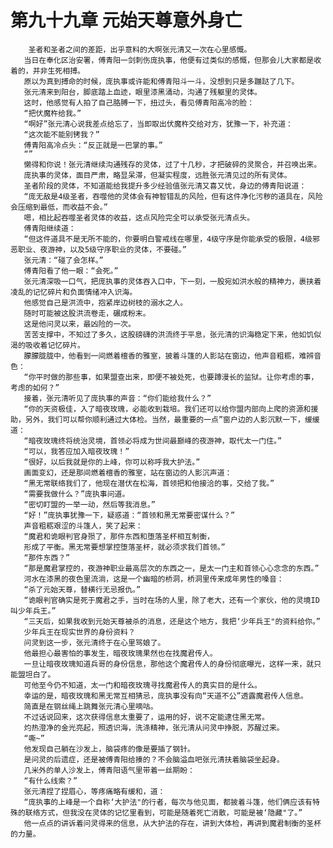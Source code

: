 # 第九十九章 元始天尊意外身亡
        圣者和圣者之间的差距，出乎意料的大啊张元清又一次在心里感慨。
       当日在奉化区治安署，傅青阳一剑刺伤庞执事，他便有过类似的感慨，但那会儿大家都是收着的，并非生死相搏。
       原以为真到搏命的时候，庞执事或许能和傅青阳斗一斗，没想到只是多蹦跶了几下。
       张元清来到阳台，脚底踏上血迹，眼里漆黑涌动，沟通了残躯里的灵体。
       这时，他感觉有人拍了自己胳膊一下，扭过头，看见傅青阳高冷的脸：
       “把伏魔杵给我。”
       “啊好”张元清心说我差点给忘了，当即取出伏魔杵交给对方，犹豫一下，补充道：
       “这次能不能别铐我？”
       傅青阳高冷点头：“反正就是一巴掌的事。”
       “”
       懒得和你说！张元清继续沟通残存的灵体，过了十几秒，才把破碎的灵聚合，并召唤出来。
       庞执事的灵体，面目严肃，略显呆滞，但凝实程度，远胜张元清见过的所有灵体。
       圣者阶段的灵体，不知道能给我提升多少经验值张元清又喜又忧，身边的傅青阳说道：
       “庞无敌是4级圣者，吞噬他的灵体会有神智错乱的风险，但有这件净化污秽的道具在，风险会压缩到最低，而收益不会。”
       嗯，相比起吞噬圣者灵体的收益，这点风险完全可以承受张元清点头。
       傅青阳继续道：
       “但这件道具不是无所不能的，你要明白警戒线在哪里，4级守序是你能承受的极限，4级邪恶职业、夜游神，以及5级守序职业的灵体，不要碰。”
       张元清：“碰了会怎样。”
       傅青阳看了他一眼：“会死。”
       张元清深吸一口气，把庞执事的灵体吞入口中，下一刻，一股宛如洪水般的精神力，裹挟着凌乱的记忆碎片和负面情绪冲入识海。
       他感觉自己是洪流中，抱紧岸边树枝的溺水之人。
       随时可能被这股洪流卷走，碾成粉末。
       这是他问灵以来，最凶险的一次。
       苦苦支撑中，不知过了多久，这股磅礴的洪流终于平息，张元清的识海稳定下来，他如饥似渴的吸收着记忆碎片。
       朦朦胧胧中，他看到一间燃着檀香的雅室，披着斗篷的人影站在窗边，他声音粗粝，难辨音色：
       “你平时做的那些事，如果盟查出来，即便不被处死，也要蹲漫长的监狱。让你考虑的事，考虑的如何？”
       接着，张元清听见了庞执事的声音：“你们能给我什么？”
       “你的天资极佳，入了暗夜玫瑰，必能收到栽培。我们还可以给你盟内部向上爬的资源和援助，另外，我们可以帮你顺利通过大体检。当然，最重要的一点”窗户边的人影沉默一下，缓缓道：
       “暗夜玫瑰终将统治灵境，首领必将成为世间最巅峰的夜游神，取代太一门住。”
       “可以，我答应加入暗夜玫瑰！”
       “很好，以后我就是你的上峰，你可以称呼我大护法。”
       画面变幻，还是那间燃着檀香的雅室，站在窗边的人影沉声道：
       “黑无常联络我们了，他现在潜伏在松海，首领把和他接洽的事，交给了我。”
       “需要我做什么？”庞执事问道。
       “密切盯盟的一举一动，然后等我消息。”
       “好！”庞执事犹豫一下，疑惑道：“首领和黑无常要密谋什么？”
       声音粗粝艰涩的斗篷人，笑了起来：
       “魔君和诡眼判官身殒了，那件东西和堕落圣杯相互制衡，
       形成了平衡。黑无常要想掌控堕落圣杯，就必须求我们首领。”
       “那件东西？”
       “那是魔君掌控的，夜游神职业最高层次的东西之一，是太一门主和首领心心念念的东西。”
       河水在漆黑的夜色里流淌，这是一个幽暗的桥洞，桥洞里传来成年男性的嗓音：
       “杀了元始天尊，替横行无忌报仇。”
       “诡眼判官确实是死于魔君之手，当时在场的人里，除了老大，还有一个家伙，他的灵境ID叫少年兵王。”
       “三天后，如果我收到元始天尊被杀的消息，还是这个地方，我把‘少年兵王"的资料给你。”
       少年兵王在现实世界的身份资料？
       问灵到这一步，张元清终于在心里骂娘了。
       他最担心最害怕的事发生，暗夜玫瑰果然也在找魔君传人。
       一旦让暗夜玫瑰知道兵哥的身份信息，那他这个魔君传人的身份彻底曝光，这样一来，就只能盟坦白了。
       可他至今仍不知道，太一门和暗夜玫瑰寻找魔君传人的真实目的是什么。
       幸运的是，暗夜玫瑰和黑无常互相猜忌，庞执事没有向“天道不公”透露魔君传人信息。
       简直是在钢丝绳上跳舞张元清心里嘀咕。
       不过话说回来，这次获得信息太重要了，运用的好，说不定能逮住黑无常。
       灼热澄净的金光亮起，照透识海，洗涤精神，张元清从问灵中挣脱，苏醒过来。
       “嘶~”
       他发现自己躺在沙发上，脑袋疼的像是要插了钢针。
       是问灵的后遗症，还是被傅青阳给揍的？不会脑溢血吧张元清扶着脑袋坐起身。
       几米外的单人沙发上，傅青阳语气里带着一丝期盼：
       “有什么线索？”
       张元清捏了捏眉心，等疼痛略有缓和，道：
       “庞执事的上峰是一个自称‘大护法"的行者，每次与他见面，都披着斗篷，他们俩应该有特殊的联络方式，但我没在灵体的记忆里看到，可能是随着死亡消散，可能是被‘隐藏"了。”
       他一点点的讲诉着问灵得来的信息，从大护法的存在，讲到大体检，再讲到魔君制衡的圣杯的力量。